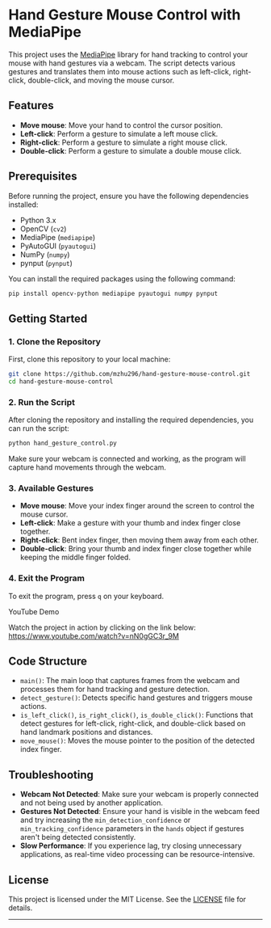 # Hand Gesture Mouse Control with MediaPipe

This project uses the [MediaPipe](https://mediapipe.dev/) library for hand tracking to control your mouse with hand gestures via a webcam. The script detects various gestures and translates them into mouse actions such as left-click, right-click, double-click, and moving the mouse cursor.

## Features

- **Move mouse**: Move your hand to control the cursor position.
- **Left-click**: Perform a gesture to simulate a left mouse click.
- **Right-click**: Perform a gesture to simulate a right mouse click.
- **Double-click**: Perform a gesture to simulate a double mouse click.

## Prerequisites

Before running the project, ensure you have the following dependencies installed:

- Python 3.x
- OpenCV (`cv2`)
- MediaPipe (`mediapipe`)
- PyAutoGUI (`pyautogui`)
- NumPy (`numpy`)
- pynput (`pynput`)

You can install the required packages using the following command:

```bash
pip install opencv-python mediapipe pyautogui numpy pynput
```

## Getting Started

### 1. Clone the Repository

First, clone this repository to your local machine:

```bash
git clone https://github.com/mzhu296/hand-gesture-mouse-control.git
cd hand-gesture-mouse-control
```

### 2. Run the Script

After cloning the repository and installing the required dependencies, you can run the script:

```bash
python hand_gesture_control.py
```

Make sure your webcam is connected and working, as the program will capture hand movements through the webcam.

### 3. Available Gestures

- **Move mouse**: Move your index finger around the screen to control the mouse cursor.
- **Left-click**: Make a gesture with your thumb and index finger close together.
- **Right-click**: Bent index finger, then moving them away from each other.
- **Double-click**: Bring your thumb and index finger close together while keeping the middle finger folded.

### 4. Exit the Program

To exit the program, press `q` on your keyboard.

YouTube Demo

Watch the project in action by clicking on the link below:
https://www.youtube.com/watch?v=nN0gGC3r_9M

## Code Structure

- `main()`: The main loop that captures frames from the webcam and processes them for hand tracking and gesture detection.
- `detect_gesture()`: Detects specific hand gestures and triggers mouse actions.
- `is_left_click()`, `is_right_click()`, `is_double_click()`: Functions that detect gestures for left-click, right-click, and double-click based on hand landmark positions and distances.
- `move_mouse()`: Moves the mouse pointer to the position of the detected index finger.

## Troubleshooting

- **Webcam Not Detected**: Make sure your webcam is properly connected and not being used by another application.
- **Gestures Not Detected**: Ensure your hand is visible in the webcam feed and try increasing the `min_detection_confidence` or `min_tracking_confidence` parameters in the `hands` object if gestures aren't being detected consistently.
- **Slow Performance**: If you experience lag, try closing unnecessary applications, as real-time video processing can be resource-intensive.

## License

This project is licensed under the MIT License. See the [LICENSE](LICENSE) file for details.

---
